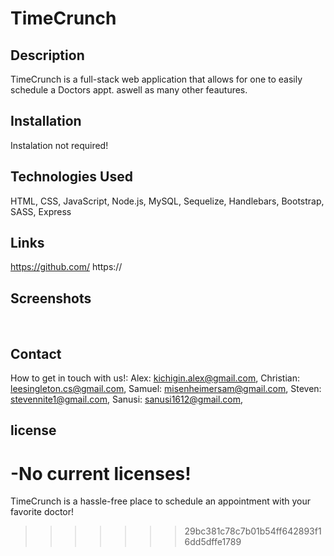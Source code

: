 # TimeCrunch
## Description

TimeCrunch is a full-stack web application that allows for one to easily schedule a Doctors appt. aswell as many other feautures.

## Installation

Instalation not required!

## Technologies Used

HTML, CSS, JavaScript, Node.js, MySQL, Sequelize, Handlebars, Bootstrap, SASS, Express

## Links

https://github.com/
https://

## Screenshots

<img src="">
<img src="">
<img src="">

## Contact
How to get in touch with us!:
Alex: kichigin.alex@gmail.com,
Christian: leesingleton.cs@gmail.com,
Samuel: misenheimersam@gmail.com,
Steven: stevennite1@gmail.com,
Sanusi: sanusi1612@gmail.com,

## license

-No current licenses!
=======
TimeCrunch is a hassle-free place to schedule an appointment with your favorite doctor!
>>>>>>> 29bc381c78c7b01b54ff642893f16dd5dffe1789
